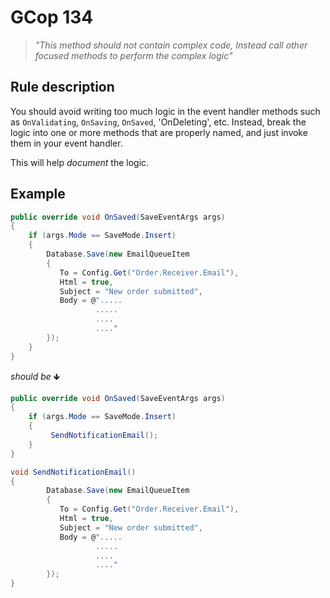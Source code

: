 ﻿# GCop 134

> *"This method should not contain complex code, Instead call other focused methods to perform the complex logic"*

## Rule description

You should avoid writing too much logic in the event handler methods such as `OnValidating`, `OnSaving`, `OnSaved`, 'OnDeleting', etc. Instead, break the logic into one or more methods that are properly named, and just invoke them in your event handler.

This will help *document* the logic.

## Example

```csharp
public override void OnSaved(SaveEventArgs args)
{
    if (args.Mode == SaveMode.Insert)
    {
        Database.Save(new EmailQueueItem 
        {
           To = Config.Get("Order.Receiver.Email"),
           Html = true,
           Subject = "New order submitted",
           Body = @".....
                   .....
                   ....
                   ...."
        });        
    }
}        
```

*should be* 🡻

```csharp
public override void OnSaved(SaveEventArgs args)
{
    if (args.Mode == SaveMode.Insert)
    {
         SendNotificationEmail();
    }
}        

void SendNotificationEmail()
{
        Database.Save(new EmailQueueItem 
        {
           To = Config.Get("Order.Receiver.Email"),
           Html = true,
           Subject = "New order submitted",
           Body = @".....
                   .....
                   ....
                   ...."
        });        
}
```

